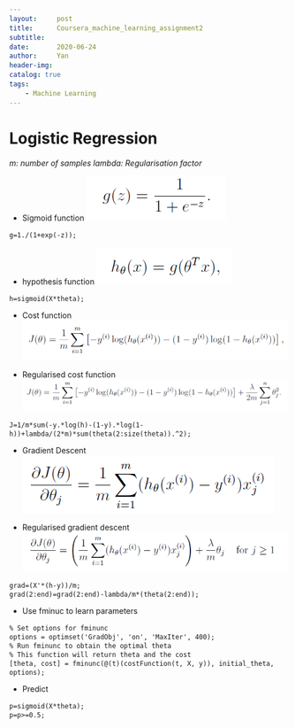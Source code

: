 ```yaml
---
layout:     post
title:      Coursera_machine_learning_assignment2
subtitle:   
date:       2020-06-24
author:     Yan
header-img: 
catalog: true
tags:
    - Machine Learning
---
```


# Logistic Regression
*m: number of samples*
*lambda: Regularisation factor*

* Sigmoid function
![](/img/dc6b8274.png)
```
g=1./(1+exp(-z));
```

* hypothesis function
![](/img/7408d8aa.png)
```
h=sigmoid(X*theta);
```

* Cost function
![](/img/09b6148c.png)


* Regularised cost function
![](/img/9af5210c.png)
```
J=1/m*sum(-y.*log(h)-(1-y).*log(1-h))+lambda/(2*m)*sum(theta(2:size(theta)).^2);
```

* Gradient Descent
![](/img/a295cc24.png)

* Regularised gradient descent
![](/img/2a58e1e6.png)
```
grad=(X'*(h-y))/m;
grad(2:end)=grad(2:end)-lambda/m*(theta(2:end));
```

* Use fminuc to learn parameters
```
% Set options for fminunc
options = optimset('GradObj', 'on', 'MaxIter', 400);
% Run fminunc to obtain the optimal theta
% This function will return theta and the cost
[theta, cost] = fminunc(@(t)(costFunction(t, X, y)), initial_theta, options);
```

* Predict
```
p=sigmoid(X*theta);
p=p>=0.5;
```